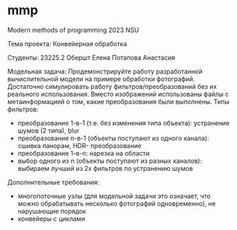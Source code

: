# mmp
Modern methods of programming 2023 NSU

Тема проекта:
Конвейерная обработка

Студенты: 23225.2
Обершт Елена
Потапова Анастасия

Модельная задача:
Продемонстрируйте работу разработанной вычислительной модели на примере обработки
фотографий. Достаточно симулировать работу фильтров/преобразований без их реального
использования. Вместо изображений использованы файлы с метаинформацией о том,
какие преобразования были выполнены.
Типы фильтров:
- преобразование 1-в-1 (т.е. без изменения типа объекта): устранение шумов (2 типа), blur
- преобразование n-в-1 (объекты поступают из одного канала): сшивка панорам, HDR-
преобразование
- преобразование 1-в-n: нарезка на области
- выбор одного из n (объекты поступают из разных каналов): выбираем лучший из 2х фильтров по устранению шумов

Дополнительные требования:
- многопоточные узлы (для модельной задачи это означает, что можно обрабатывать несколько фотографий одновременно), не нарушающие порядок
- конвейеры с циклами
